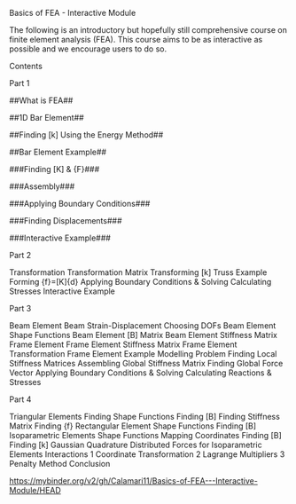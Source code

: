 Basics of FEA - Interactive Module

The following is an introductory but hopefully still comprehensive course on finite element analysis (FEA). 
This course aims to be as interactive as possible and we encourage users to do so.

Contents

Part 1

##What is FEA##

##1D Bar Element##

##Finding [k] Using the Energy Method##

##Bar Element Example##

  ###Finding [K] & {F}###
  
  ###Assembly###
  
  ###Applying Boundary Conditions###
  
  ###Finding Displacements###
  
  ###Interactive Example###

Part 2

Transformation
  Transformation Matrix
  Transforming [k]
  Truss Example
    Forming {f}=[K]{d}
    Applying Boundary Conditions & Solving
    Calculating Stresses
    Interactive Example

Part 3

Beam Element
  Beam Strain-Displacement
  Choosing DOFs
  Beam Element Shape Functions
  Beam Element [B] Matrix
  Beam Element Stiffness Matrix
Frame Element
  Frame Element Stiffness Matrix
  Frame Element Transformation
  Frame Element Example
    Modelling Problem
    Finding Local Stiffness Matrices
    Assembling Global Stiffness Matrix
    Finding Global Force Vector
    Applying Boundary Conditions & Solving
    Calculating Reactions & Stresses  

Part 4

Triangular Elements
  Finding Shape Functions
  Finding [B]
  Finding Stiffness Matrix
  Finding {f}
Rectangular Element
  Shape Functions
  Finding [B]
Isoparametric Elements
  Shape Functions
  Mapping Coordinates
  Finding [B]
  Finding [k]
  Gaussian Quadrature
  Distributed Forces for Isoparametric Elements
Interactions
  1 Coordinate Transformation
  2 Lagrange Multipliers
  3 Penalty Method
Conclusion


https://mybinder.org/v2/gh/Calamari11/Basics-of-FEA---Interactive-Module/HEAD
